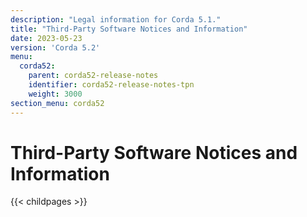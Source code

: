 ```yaml
---
description: "Legal information for Corda 5.1."
title: "Third-Party Software Notices and Information"
date: 2023-05-23
version: 'Corda 5.2'
menu:
  corda52:
    parent: corda52-release-notes
    identifier: corda52-release-notes-tpn
    weight: 3000
section_menu: corda52
---
```

# Third-Party Software Notices and Information
{{< childpages >}}